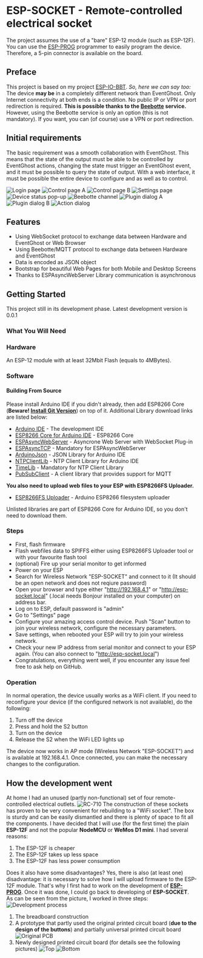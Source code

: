 # ESP-SOCKET - Remote-controlled electrical socket
The project assumes the use of a "bare" ESP-12 module (such as ESP-12F). You can use the [ESP-PROG](https://github.com/Pako2/EventGhostPlugins/tree/master/ESP-PROG) programmer to easily program the device. Therefore, a 5-pin connector is available on the board.

## Preface
This project is based on my project [ESP-IO-BBT](https://github.com/Pako2/EventGhostPlugins/tree/master/ESP-IO-BBT).
*So, here we can say too:*
The device **may be** in a completely different network than EventGhost.
Only Internet connectivity at both ends is a condition.
No public IP or VPN or port redirection is required.
**This is possible thanks to the [Beebotte](https://beebotte.com) service.**  
However, using the Beebotte service is only an option (this is not mandatory). If you want, you can (of course) use a VPN or port redirection.

## Initial requirements
The basic requirement was a smooth collaboration with EventGhost. This means that the state of the output must be able to be controlled by EventGhost actions, changing the state must trigger an EventGhost event, and it must be possible to query the state of output.
With a web interface, it must be possible the entire device to configure and as well as to control.

![Login page](https://github.com/Pako2/EventGhostPlugins/raw/master/ESP-SOCKET/Arduino/demo/Index_htm-1184x226.png)
![Control page A](https://github.com/Pako2/EventGhostPlugins/raw/master/ESP-SOCKET/Arduino/demo/Control_htm_A-1184x520.png)
![Control page B](https://github.com/Pako2/EventGhostPlugins/raw/master/ESP-SOCKET/Arduino/demo/Control_htm_B-1184x520.png)
![Settings page](https://github.com/Pako2/EventGhostPlugins/raw/master/ESP-SOCKET/Arduino/demo/Settings_htm-1184x1476.png)
![Device status pop-up](https://github.com/Pako2/EventGhostPlugins/raw/master/ESP-SOCKET/Arduino/demo/DeviceStatus-1184x503.png)
![Beebotte channel](https://github.com/Pako2/EventGhostPlugins/raw/master/ESP-SOCKET/Arduino/demo/BeebotteChannel.png)
![Plugin dialog A](https://github.com/Pako2/EventGhostPlugins/raw/master/ESP-SOCKET/Arduino/demo/Plugin_A.png)
![Plugin dialog B](https://github.com/Pako2/EventGhostPlugins/raw/master/ESP-SOCKET/Arduino/demo/Plugin_B.png)
![Action dialog](https://github.com/Pako2/EventGhostPlugins/raw/master/ESP-SOCKET/Arduino/demo/Action.png)

## Features
* Using WebSocket protocol to exchange data between Hardware and EventGhost or Web Browser
* Using Beebotte/MQTT protocol to exchange data between Hardware and EventGhost
* Data is encoded as JSON object
* Bootstrap for beautiful Web Pages for both Mobile and Desktop Screens
* Thanks to ESPAsyncWebServer Library communication is asynchronous

## Getting Started
This project still in its development phase.
Latest development version is 0.0.1

### What You Will Need 
### Hardware
An ESP-12 module with at least 32Mbit Flash (equals to 4MBytes).

### Software

#### Building From Source
Please install Arduino IDE if you didn't already, then add ESP8266 Core (**Beware! [Install Git Version](https://github.com/esp8266/Arduino#using-git-version)**) on top of it. Additional Library download links are listed below:

* [Arduino IDE](http://www.arduino.cc) - The development IDE
* [ESP8266 Core for Arduino IDE](https://github.com/esp8266/Arduino) - ESP8266 Core
* [ESPAsyncWebServer](https://github.com/me-no-dev/ESPAsyncWebServer) - Asyncrone Web Server with WebSocket Plug-in
* [ESPAsyncTCP](https://github.com/me-no-dev/ESPAsyncTCP) - Mandatory for ESPAsyncWebServer
* [ArduinoJson](https://github.com/bblanchon/ArduinoJson) - JSON Library for Arduino IDE
* [NTPClientLib](https://github.com/gmag11/NtpClient/) - NTP Client Library for Arduino IDE
* [TimeLib](https://github.com/PaulStoffregen/Time) - Mandatory for NTP Client Library
* [PubSubClient](https://github.com/knolleary/pubsubclient) - A client library that provides support for MQTT

**You also need to upload web files to your ESP with ESP8266FS Uploader.**

* [ESP8266FS Uploader](https://github.com/esp8266/arduino-esp8266fs-plugin) - Arduino ESP8266 filesystem uploader

Unlisted libraries are part of ESP8266 Core for Arduino IDE, so you don't need to download them.

### Steps
* First, flash firmware 
* Flash webfiles data to SPIFFS either using ESP8266FS Uploader tool or with your favourite flash tool 
* (optional) Fire up your serial monitor to get informed
* Power on your ESP
* Search for Wireless Network "ESP-SOCKET" and connect to it (It should be an open network and does not reqiure password)
* Open your browser and type either "http://192.168.4.1" or "http://esp-socket.local" (.local needs Bonjour installed on your computer) on address bar.
* Log on to ESP, default password is "admin"
* Go to "Settings" page
* Configure your amazing access control device. Push "Scan" button to join your wireless network, configure the necessary parameters.
* Save settings, when rebooted your ESP will try to join your wireless network.
* Check your new IP address from serial monitor and connect to your ESP again. (You can also connect to "http://esp-socket.local")
* Congratulations, everything went well, if you encounter any issue feel free to ask help on GitHub.

### Operation
In normal operation, the device usually works as a WiFi client. If you need to reconfigure your device (if the configured network is not available), do the following:
1) Turn off the device
2) Press and hold the S2 button
3) Turn on the device
4) Release the S2 when the WiFi LED lights up

The device now works in AP mode (Wireless Network "ESP-SOCKET") and is available at 192.168.4.1. Once connected, you can make the necessary changes to the configuration.

## How the development went
At home I had an unused (partly non-functional) set of four remote-controlled electrical outlets. ![RC-710](https://github.com/Pako2/EventGhostPlugins/raw/master/ESP-SOCKET/Arduino/demo/RC-710.png)
The construction of these sockets has proven to be very convenient for rebuilding to a "WiFi socket". The box is sturdy and can be easily dismantled and there is plenty of space to fit all the components.
I have decided that I will use (for the first time) the plain **ESP-12F** and not the popular **NodeMCU** or **WeMos D1 mini**. I had several reasons:
1) The ESP-12F is cheaper
2) The ESP-12F takes up less space
3) The ESP-12F has less power consumption  

Does it also have some disadvantages? Yes, there is also (at least one) disadvantage: it is necessary to solve how I will upload firmware to the ESP-12F module. That's why I first had to work on the development of **[ESP-PROG](https://github.com/Pako2/EventGhostPlugins/tree/master/ESP-PROG)**. Once it was done, I could go back to developing of **ESP-SOCKET**.  
As can be seen from the picture, I worked in three steps: ![Development process](https://github.com/Pako2/EventGhostPlugins/raw/master/ESP-SOCKET/Arduino/demo/development_process.png)
1) The breadboard construction
2) A prototype that partly used the original printed circuit board (**due to the design of the buttons**) and partially universal printed circuit board ![Original PCB](https://github.com/Pako2/EventGhostPlugins/raw/master/ESP-SOCKET/Arduino/demo/Original_PCB.png)
3) Newly designed printed circuit board (for details see the following pictures)
![Top](https://github.com/Pako2/EventGhostPlugins/raw/master/ESP-SOCKET/Arduino/demo/top.png)
![Bottom](https://github.com/Pako2/EventGhostPlugins/raw/master/ESP-SOCKET/Arduino/demo/bottom.png)
